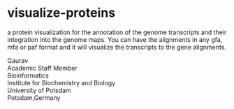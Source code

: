 # visualize-proteins
a protein visualization for the annotation of the genome transcripts and their integration into the genome maps. You can have the alignments in any gfa, mfa or paf format and it will visualize the transcripts to the gene alignments.

Gaurav \
Academic Staff Member \
Bioinformatics \
Institute for Biochemistry and Biology \
University of Potsdam \
Potsdam,Germany

